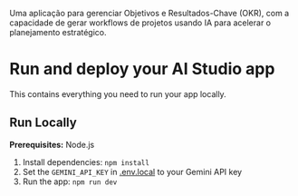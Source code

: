Uma aplicação para gerenciar Objetivos e Resultados-Chave (OKR), com a capacidade de gerar workflows de projetos usando IA para acelerar o planejamento estratégico.



# Run and deploy your AI Studio app

This contains everything you need to run your app locally.

## Run Locally

**Prerequisites:**  Node.js


1. Install dependencies:
   `npm install`
2. Set the `GEMINI_API_KEY` in [.env.local](.env.local) to your Gemini API key
3. Run the app:
   `npm run dev`
